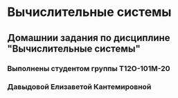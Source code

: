 # Вычислительные системы
## Домашнии задания по дисциплине "Вычислительные системы"
### Выполнены студентом группы Т12О-101М-20
### Давыдовой Елизаветой Кантемировной

